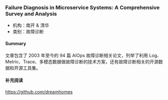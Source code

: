 ### Failure Diagnosis in Microservice Systems: A Comprehensive Survey and Analysis

- 机构：南开 & 清华
- 类别：故障诊断

#### Summary

文章包含了 2003 年至今的 94 篇 AIOps 故障诊断相关论文，列举了利用 Log、Metric、Trace、多模态数据做故障诊断的技术方案，还有故障诊断相关的开源数据和开源工具集。

#### 补充阅读

https://github.com/dreamhomes
